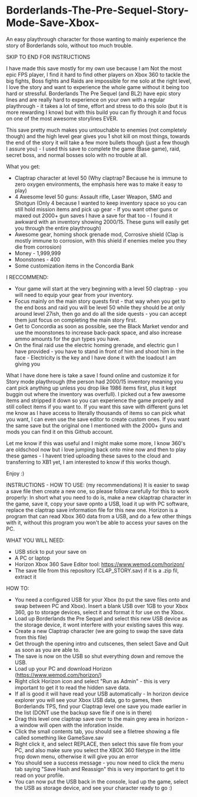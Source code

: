 # Borderlands-The-Pre-Sequel-Story-Mode-Save-Xbox-
An easy playthrough character for those wanting to mainly experience the story of Borderlands solo, without too much trouble.

SKIP TO END FOR INSTRUCTIONS
 
I have made this save mostly for my own use because I am Not the most epic FPS player, I find it hard to find other players on Xbox 360 to tackle the big fights, Boss fights and Raids are impossible for me solo at the right level, I love the story and want to experience the whole game without it being too hard or stressful. Borderlands The Pre Sequel (and BL2) have epic story lines and are really hard to experience on your own with a regular playthrough - it takes a lot of time, effort and stress to do this solo (but it is more rewarding I know) but with this build you can fly through it and focus on one of the most awesome storylines EVER.

This save pretty much makes you untouchable to enemies (not completely though) and the high level gear gives you 1 shot kill on most things, towards the end of the story it will take a few more bullets though (just a few though I assure you) - I used this save to complete the game (Base game), raid, secret boss, and normal bosses solo with no trouble at all.

What you get:
* Claptrap character at level 50 (Why claptrap? Because he is immune to zero oxygen environments, the emphasis here was to make it easy to play)
* 4 Awesome level 50 guns: Assault rifle, Laser Weapon, SMG and Shotgun (Only 4 because I wanted to keep inventory space so you can still hold mission items and pick up gear - If you want other guns or maxed out 2000+ gun saves I have a save for that too - I found it awkward with an inventory showing 2000/15. These guns will easily get you through the entire playthrough)
* Awesome gear, homing shock grenade mod, Corrosive shield (Clap is mostly immune to corrosion, with this shield if enemies melee you they die from corrosion)
* Money - 1,999,999
* Moonstones - 400
* Some customization items in the Concordia Bank

I RECCOMMEND:
* Your game will start at the very beginning with a level 50 claptrap - you will need to equip your gear from your inventory.
* Focus mainly on the main story quests first - that way when you get to the end boss and raid you will be level 50 while they should be at only around level 27ish, then go and do all the side quests - you can accept them just focus on completing the main story first.
* Get to Concordia as soon as possible, see the Black Market vendor and use the moonstones to increase back-pack space, and also increase ammo amounts for the gun types you have.
* On the final raid use the electric homing grenade, and electric gun I have provided - you have to stand in front of him and shoot him in the face - Electricity is the key and I have done it with the loadout I am giving you

What I have done here is take a save I found online and customize it for Story mode playthrough (the person had 2000/15 inventory meaning you cant pick anything up unless you drop like 1986 items first, plus it kept buggin out where the inventory was overfull). I picked out a few awesome items and stripped it down so you can experience the game properly and still collect items if you want to.
If you want this save with different guns let me know as I have access to literally thousands of items so can pick what you want, I can even use the save editor to create custom ones. If you want the same save but the original one I mentioned with the 2000+ guns and mods you can find it on this Github account.

Let me know if this was useful and I might make some more, I know 360's are oldschool now but i love jumping back onto mine now and then to play these games - I havent tried uploading these saves to the cloud and transferring to XB1 yet, I am interested to know if this works though.

Enjoy :)


INSTRUCTIONS - HOW TO USE: (my recommendations)
It is easier to swap a save file then create a new one, so please follow carefully for this to work properly:
In short what you need to do is, make a new cklaptrap character in the game, save it, copy your save opnto a USB, load it up with PC software, replace the claptrap save information file for this new one. Horizon is a program that can read Xbox 360 data from a USB, and do a few other things with it, without this program you won't be able to access your saves on the PC.

WHAT YOU WILL NEED:
* USB stick to put your save on
* A PC or laptop
* Horizon Xbox 360 Save Editor tool: https://www.wemod.com/horizon/
* The save file from this repository (CL4P_STORY.sav) if it is a .zip fil, extract it

HOW TO:
* You need a configured USB for your Xbox (to put the save files onto and swap between PC and Xbox). Insert a blank USB over 1GB to your Xbox 360, go to storage devices, select it and format it for use on the Xbox.
* Load up Borderlands the Pre Sequel and select this new USB device as the storage device, it wont interfere with your existing saves this way.
* Create a new Claptrap character (we are going to swap the save data from this file)
* Get through the opening intro and cutscenes, then select Save and Quit as soon as you are able to.
* The save is now on the USB so shut everything down and remove the USB.
* Load up your PC and download Horizon (https://www.wemod.com/horizon/)
* Right click Horizon icon and select "Run as Admin" - this is very important to get it to read the hidden save data.
* If all is good it will have read your USB automatically - In horizon device explorer you will see your Xbox USB data, go to games, then Borderlands TPS, find your Claptrap level one save you made earlier in the list (DONT use the backup save file if one is in there)
* Drag this level one claptrap save over to the main grey area in horizon - a window will open with the inforation inside.
* Click the small contents tab, you should see a filetree showing a file called something like GameSave.sav
* Right click it, and select REPLACE, then select this save file from your PC, and also make sure you select the XBOX 360 filetype in the little frop down menu, otherwise it will give you an error
* You should see a success message - you now need to click the menu tab saying "Save Hash and Reassign" this is very important to get it to read on your profile.
* You can now put the USB back in the console, load up the game, select the USB as storage device, and see your character ready to go :)

